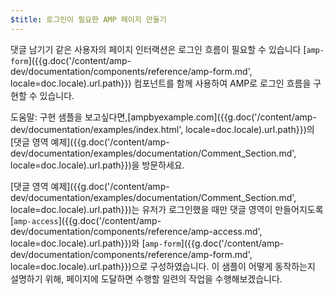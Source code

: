 ```yaml
---
$title: 로그인이 필요한 AMP 페이지 만들기
---
```


댓글 남기기 같은 사용자의 페이지 인터랙션은 로그인 흐름이 필요할 수 있습니다
[`amp-form`]({{g.doc('/content/amp-dev/documentation/components/reference/amp-form.md', locale=doc.locale).url.path}}) 컴포넌트를 함께 사용하여 AMP로 로그인 흐름을 구현할 수 있습니다.

도움말: 구현 샘플을 보고싶다면,[ampbyexample.com]({{g.doc('/content/amp-dev/documentation/examples/index.html', locale=doc.locale).url.path}})의 [댓글 영역 예제]({{g.doc('/content/amp-dev/documentation/examples/documentation/Comment_Section.md', locale=doc.locale).url.path}})을 방문하세요.

[댓글 영역 예제]({{g.doc('/content/amp-dev/documentation/examples/documentation/Comment_Section.md', locale=doc.locale).url.path}})는 유저가 로그인했을 때만 댓글 영역이 만들어지도록 [`amp-access`]({{g.doc('/content/amp-dev/documentation/components/reference/amp-access.md', locale=doc.locale).url.path}})와 [`amp-form`]({{g.doc('/content/amp-dev/documentation/components/reference/amp-form.md', locale=doc.locale).url.path}})으로 구성하였습니다.
이 샘플이 어떻게 동작하는지 설명하기 위해, 페이지에 도달하면 수행할 일련의 작업을 수행해보겠습니다.
